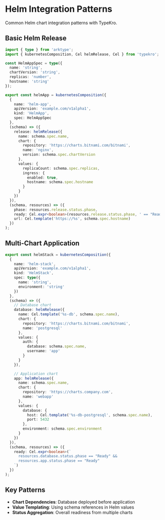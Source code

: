 # Helm Integration Patterns

Common Helm chart integration patterns with TypeKro.

## Basic Helm Release

```typescript
import { type } from 'arktype';
import { kubernetesComposition, Cel helmRelease, Cel } from 'typekro';

const HelmAppSpec = type({
  name: 'string',
  chartVersion: 'string',
  replicas: 'number',
  hostname: 'string'
});

export const helmApp = kubernetesComposition({
  {
    name: 'helm-app',
    apiVersion: 'example.com/v1alpha1',
    kind: 'HelmApp',
    spec: HelmAppSpec
  },
  (schema) => ({
    release: helmRelease({
      name: schema.spec.name,
      chart: {
        repository: 'https://charts.bitnami.com/bitnami',
        name: 'nginx',
        version: schema.spec.chartVersion
      },
      values: {
        replicaCount: schema.spec.replicas,
        ingress: {
          enabled: true,
          hostname: schema.spec.hostname
        }
      }
    })
  }),
  (schema, resources) => ({
    phase: resources.release.status.phase,
    ready: Cel.expr<boolean>(resources.release.status.phase, ' == "Ready"'),
    url: Cel.template('https://%s', schema.spec.hostname)
  })
);
```

## Multi-Chart Application

```typescript
export const helmStack = kubernetesComposition({
  {
    name: 'helm-stack',
    apiVersion: 'example.com/v1alpha1',
    kind: 'HelmStack',
    spec: type({
      name: 'string',
      environment: 'string'
    })
  },
  (schema) => ({
    // Database chart
    database: helmRelease({
      name: Cel.template('%s-db', schema.spec.name),
      chart: {
        repository: 'https://charts.bitnami.com/bitnami',
        name: 'postgresql'
      },
      values: {
        auth: {
          database: schema.spec.name,
          username: 'app'
        }
      }
    }),

    // Application chart  
    app: helmRelease({
      name: schema.spec.name,
      chart: {
        repository: 'https://charts.company.com',
        name: 'webapp'
      },
      values: {
        database: {
          host: Cel.template('%s-db-postgresql', schema.spec.name),
          port: 5432
        },
        environment: schema.spec.environment
      }
    })
  }),
  (schema, resources) => ({
    ready: Cel.expr<boolean>(`
      resources.database.status.phase == "Ready" && 
      resources.app.status.phase == "Ready"
    `)
  })
);
```

## Key Patterns

- **Chart Dependencies**: Database deployed before application
- **Value Templating**: Using schema references in Helm values
- **Status Aggregation**: Overall readiness from multiple charts